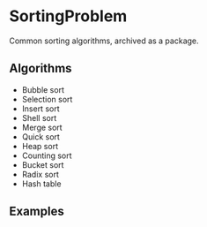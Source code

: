 # SortingProblem
Common sorting algorithms, archived as a package.

## Algorithms
- Bubble sort
- Selection sort
- Insert sort
- Shell sort
- Merge sort
- Quick sort
- Heap sort
- Counting sort
- Bucket sort
- Radix sort
- Hash table

## Examples
